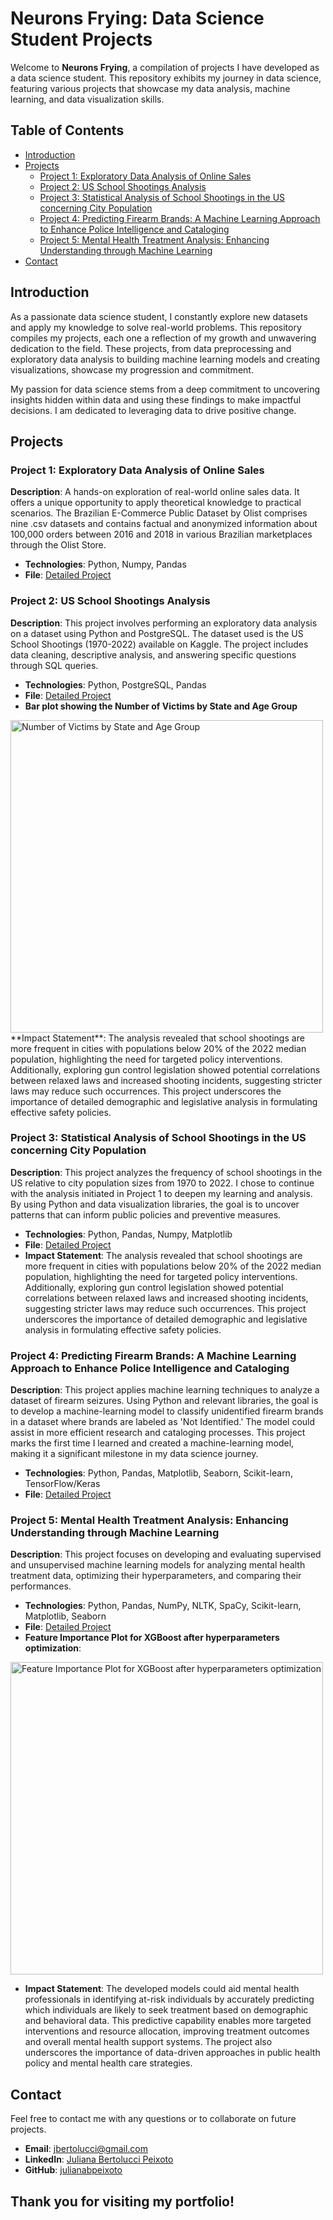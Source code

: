 # Neurons Frying: Data Science Student Projects

Welcome to **Neurons Frying**, a compilation of projects I have developed as a data science student. This repository exhibits my journey in data science, featuring various projects that showcase my data analysis, machine learning, and data visualization skills.

## Table of Contents

- [Introduction](#introduction)
- [Projects](#projects)
  - [Project 1: Exploratory Data Analysis of Online Sales](#project-1-exploratory-data-analysis-of-online-sales)
  - [Project 2: US School Shootings Analysis](#project-2-us-school-shootings-analysis)
  - [Project 3: Statistical Analysis of School Shootings in the US concerning City Population](#project-3-statistical-analysis-of-school-shootings-in-the-us-concerning-city-population)
  - [Project 4: Predicting Firearm Brands: A Machine Learning Approach to Enhance Police Intelligence and Cataloging](#project-4-predicting-firearm-brands-a-machine-learning-approach-to-enhance-police-intelligence-and-cataloging)
  - [Project 5: Mental Health Treatment Analysis: Enhancing Understanding through Machine Learning](#project-5-mental-health-treatment-analysis-enhancing-understanding-through-machine-learning)
- [Contact](#contact)

## Introduction

As a passionate data science student, I constantly explore new datasets and apply my knowledge to solve real-world problems. This repository compiles my projects, each one a reflection of my growth and unwavering dedication to the field. These projects, from data preprocessing and exploratory data analysis to building machine learning models and creating visualizations, showcase my progression and commitment.

My passion for data science stems from a deep commitment to uncovering insights hidden within data and using these findings to make impactful decisions. I am dedicated to leveraging data to drive positive change.

## Projects

### Project 1: Exploratory Data Analysis of Online Sales
**Description**: A hands-on exploration of real-world online sales data. It offers a unique opportunity to apply theoretical knowledge to practical scenarios. The Brazilian E-Commerce Public Dataset by Olist comprises nine .csv datasets and contains factual and anonymized information about 100,000 orders between 2016 and 2018 in various Brazilian marketplaces through the Olist Store.
- **Technologies**: Python, Numpy, Pandas
- **File**: [Detailed Project](https://github.com/julianabpeixoto/neurons-frying/blob/main/01.SC2023_Module2/README.md)

### Project 2: US School Shootings Analysis
**Description**: This project involves performing an exploratory data analysis on a dataset using Python and PostgreSQL. The dataset used is the US School Shootings (1970-2022) available on Kaggle. The project includes data cleaning, descriptive analysis, and answering specific questions through SQL queries.
- **Technologies**: Python, PostgreSQL, Pandas
- **File**: [Detailed Project](https://github.com/julianabpeixoto/neurons-frying/blob/main/santander_coders_2023_2semestre_trilha_data_science_banco_dados_projeto_final/README.md)
- **Bar plot showing the Number of Victims by State and Age Group** 
<img src="[/mnt/data/vitimas+uf.png](https://github.com/julianabpeixoto/neurons-frying/assets/150071803/7cd14498-309f-46ea-9a5f-926c5ff76b3f)" alt="Number of Victims by State and Age Group" width="500"/>
**Impact Statement**: The analysis revealed that school shootings are more frequent in cities with populations below 20% of the 2022 median population, highlighting the need for targeted policy interventions. Additionally, exploring gun control legislation showed potential correlations between relaxed laws and increased shooting incidents, suggesting stricter laws may reduce such occurrences. This project underscores the importance of detailed demographic and legislative analysis in formulating effective safety policies.

### Project 3: Statistical Analysis of School Shootings in the US concerning City Population
**Description**: This project analyzes the frequency of school shootings in the US relative to city population sizes from 1970 to 2022. I chose to continue with the analysis initiated in Project 1 to deepen my learning and analysis. By using Python and data visualization libraries, the goal is to uncover patterns that can inform public policies and preventive measures.
- **Technologies**: Python, Pandas, Numpy, Matplotlib
- **File**: [Detailed Project](https://github.com/julianabpeixoto/neurons-frying/blob/main/03.SC2023_Module4/README.md)
- **Impact Statement**: The analysis revealed that school shootings are more frequent in cities with populations below 20% of the 2022 median population, highlighting the need for targeted policy interventions. Additionally, exploring gun control legislation showed potential correlations between relaxed laws and increased shooting incidents, suggesting stricter laws may reduce such occurrences. This project underscores the importance of detailed demographic and legislative analysis in formulating effective safety policies.

### Project 4: Predicting Firearm Brands: A Machine Learning Approach to Enhance Police Intelligence and Cataloging
**Description**: This project applies machine learning techniques to analyze a dataset of firearm seizures. Using Python and relevant libraries, the goal is to develop a machine-learning model to classify unidentified firearm brands in a dataset where brands are labeled as 'Not Identified.' The model could assist in more efficient research and cataloging processes. This project marks the first time I learned and created a machine-learning model, making it a significant milestone in my data science journey.
- **Technologies**: Python, Pandas, Matplotlib, Seaborn, Scikit-learn, TensorFlow/Keras
- **File**: [Detailed Project](https://github.com/julianabpeixoto/neurons-frying/blob/main/04.SC2023_Module5/README.md)

### Project 5: Mental Health Treatment Analysis: Enhancing Understanding through Machine Learning
**Description**: This project focuses on developing and evaluating supervised and unsupervised machine learning models for analyzing mental health treatment data, optimizing their hyperparameters, and comparing their performances.
- **Technologies**: Python, Pandas, NumPy, NLTK, SpaCy, Scikit-learn, Matplotlib, Seaborn
- **File**: [Detailed Project](https://github.com/julianabpeixoto/neurons-frying/blob/main/05.SC2023_Module6/README.md)
- **Feature Importance Plot for XGBoost after hyperparameters optimization**:
<img src="https://github.com/julianabpeixoto/neurons-frying/assets/150071803/51c21034-9bb0-4941-9793-b96a1bd2fd57" alt="Feature Importance Plot for XGBoost after hyperparameters optimization" width="500">

- **Impact Statement**: The developed models could aid mental health professionals in identifying at-risk individuals by accurately predicting which individuals are likely to seek treatment based on demographic and behavioral data. This predictive capability enables more targeted interventions and resource allocation, improving treatment outcomes and overall mental health support systems. The project also underscores the importance of data-driven approaches in public health policy and mental health care strategies.

## Contact

Feel free to contact me with any questions or to collaborate on future projects.

- **Email**: [jbertolucci@gmail.com](mailto:jbertolucci@gmail.com)
- **LinkedIn**: [Juliana Bertolucci Peixoto](https://www.linkedin.com/in/julianabpeixoto)
- **GitHub**: [julianabpeixoto](https://github.com/julianabpeixoto)

Thank you for visiting my portfolio!
---
